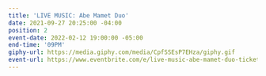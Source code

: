 ```yaml
---
title: 'LIVE MUSIC: Abe Mamet Duo'
date: 2021-09-27 20:25:00 -04:00
position: 2
event-date: 2022-02-12 19:00:00 -05:00
end-time: '09PM'
giphy-url: https://media.giphy.com/media/CpfSSEsP7EHza/giphy.gif
event-url: https://www.eventbrite.com/e/live-music-abe-mamet-duo-tickets-243121772767
---
```


